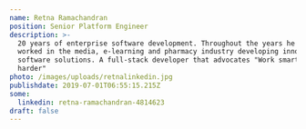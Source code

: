 ```yaml
---
name: Retna Ramachandran
position: Senior Platform Engineer
description: >-
  20 years of enterprise software development. Throughout the years he has
  worked in the media, e-learning and pharmacy industry developing innovative
  software solutions. A full-stack developer that advocates "Work smarter not
  harder"
photo: /images/uploads/retnalinkedin.jpg
publishdate: 2019-07-01T06:55:15.215Z
some:
  linkedin: retna-ramachandran-4814623
draft: false
---
```


